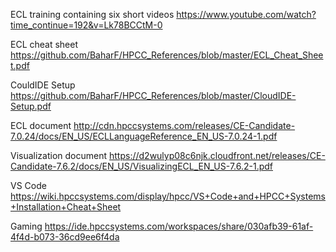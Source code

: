 ECL training containing six short videos
https://www.youtube.com/watch?time_continue=192&v=Lk78BCCtM-0

ECL cheat sheet
https://github.com/BaharF/HPCC_References/blob/master/ECL_Cheat_Sheet.pdf

CouldIDE Setup
https://github.com/BaharF/HPCC_References/blob/master/CloudIDE-Setup.pdf

ECL document
http://cdn.hpccsystems.com/releases/CE-Candidate-7.0.24/docs/EN_US/ECLLanguageReference_EN_US-7.0.24-1.pdf


Visualization document
https://d2wulyp08c6njk.cloudfront.net/releases/CE-Candidate-7.6.2/docs/EN_US/VisualizingECL_EN_US-7.6.2-1.pdf

VS Code
https://wiki.hpccsystems.com/display/hpcc/VS+Code+and+HPCC+Systems+Installation+Cheat+Sheet

Gaming
https://ide.hpccsystems.com/workspaces/share/030afb39-61af-4f4d-b073-36cd9ee6f4da

